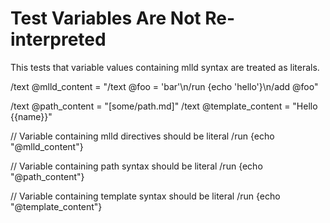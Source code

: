 # Test Variables Are Not Re-interpreted

This tests that variable values containing mlld syntax are treated as literals.

/text @mlld_content = "/text @foo = 'bar'\n/run {echo 'hello'}\n/add @foo"

/text @path_content = "[some/path.md]"
/text @template_content = "Hello {{name}}"

// Variable containing mlld directives should be literal
/run {echo "@mlld_content"}

// Variable containing path syntax should be literal
/run {echo "@path_content"}

// Variable containing template syntax should be literal
/run {echo "@template_content"}